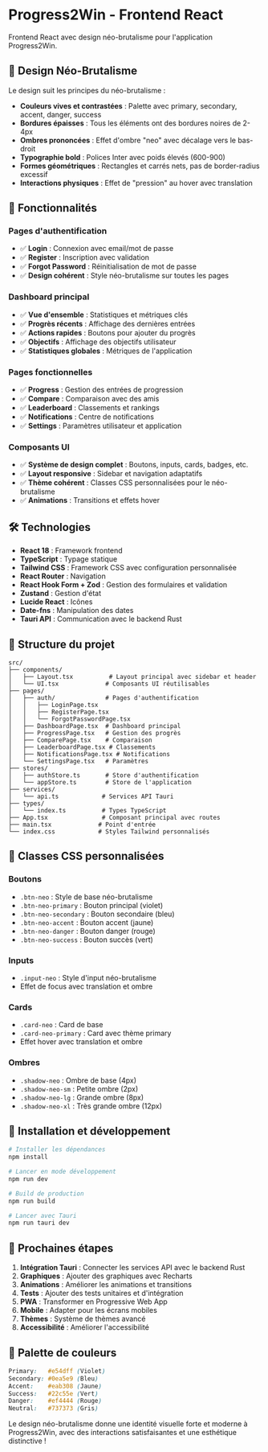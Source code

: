# Progress2Win - Frontend React

Frontend React avec design néo-brutalisme pour l'application Progress2Win.

## 🎨 Design Néo-Brutalisme

Le design suit les principes du néo-brutalisme :
- **Couleurs vives et contrastées** : Palette avec primary, secondary, accent, danger, success
- **Bordures épaisses** : Tous les éléments ont des bordures noires de 2-4px
- **Ombres prononcées** : Effet d'ombre "neo" avec décalage vers le bas-droit
- **Typographie bold** : Polices Inter avec poids élevés (600-900)
- **Formes géométriques** : Rectangles et carrés nets, pas de border-radius excessif
- **Interactions physiques** : Effet de "pression" au hover avec translation

## 🚀 Fonctionnalités

### Pages d'authentification
- ✅ **Login** : Connexion avec email/mot de passe
- ✅ **Register** : Inscription avec validation
- ✅ **Forgot Password** : Réinitialisation de mot de passe
- ✅ **Design cohérent** : Style néo-brutalisme sur toutes les pages

### Dashboard principal
- ✅ **Vue d'ensemble** : Statistiques et métriques clés
- ✅ **Progrès récents** : Affichage des dernières entrées
- ✅ **Actions rapides** : Boutons pour ajouter du progrès
- ✅ **Objectifs** : Affichage des objectifs utilisateur
- ✅ **Statistiques globales** : Métriques de l'application

### Pages fonctionnelles
- ✅ **Progress** : Gestion des entrées de progression
- ✅ **Compare** : Comparaison avec des amis
- ✅ **Leaderboard** : Classements et rankings
- ✅ **Notifications** : Centre de notifications
- ✅ **Settings** : Paramètres utilisateur et application

### Composants UI
- ✅ **Système de design complet** : Boutons, inputs, cards, badges, etc.
- ✅ **Layout responsive** : Sidebar et navigation adaptatifs
- ✅ **Thème cohérent** : Classes CSS personnalisées pour le néo-brutalisme
- ✅ **Animations** : Transitions et effets hover

## 🛠️ Technologies

- **React 18** : Framework frontend
- **TypeScript** : Typage statique
- **Tailwind CSS** : Framework CSS avec configuration personnalisée
- **React Router** : Navigation
- **React Hook Form + Zod** : Gestion des formulaires et validation
- **Zustand** : Gestion d'état
- **Lucide React** : Icônes
- **Date-fns** : Manipulation des dates
- **Tauri API** : Communication avec le backend Rust

## 📁 Structure du projet

```
src/
├── components/
│   ├── Layout.tsx          # Layout principal avec sidebar et header
│   └── UI.tsx             # Composants UI réutilisables
├── pages/
│   ├── auth/              # Pages d'authentification
│   │   ├── LoginPage.tsx
│   │   ├── RegisterPage.tsx
│   │   └── ForgotPasswordPage.tsx
│   ├── DashboardPage.tsx  # Dashboard principal
│   ├── ProgressPage.tsx   # Gestion des progrès
│   ├── ComparePage.tsx    # Comparaison
│   ├── LeaderboardPage.tsx # Classements
│   ├── NotificationsPage.tsx # Notifications
│   └── SettingsPage.tsx   # Paramètres
├── stores/
│   ├── authStore.ts       # Store d'authentification
│   └── appStore.ts        # Store de l'application
├── services/
│   └── api.ts            # Services API Tauri
├── types/
│   └── index.ts          # Types TypeScript
├── App.tsx               # Composant principal avec routes
├── main.tsx             # Point d'entrée
└── index.css            # Styles Tailwind personnalisés
```

## 🎨 Classes CSS personnalisées

### Boutons
- `.btn-neo` : Style de base néo-brutalisme
- `.btn-neo-primary` : Bouton principal (violet)
- `.btn-neo-secondary` : Bouton secondaire (bleu)
- `.btn-neo-accent` : Bouton accent (jaune)
- `.btn-neo-danger` : Bouton danger (rouge)
- `.btn-neo-success` : Bouton succès (vert)

### Inputs
- `.input-neo` : Style d'input néo-brutalisme
- Effet de focus avec translation et ombre

### Cards
- `.card-neo` : Card de base
- `.card-neo-primary` : Card avec thème primary
- Effet hover avec translation et ombre

### Ombres
- `.shadow-neo` : Ombre de base (4px)
- `.shadow-neo-sm` : Petite ombre (2px)
- `.shadow-neo-lg` : Grande ombre (8px)
- `.shadow-neo-xl` : Très grande ombre (12px)

## 🚀 Installation et développement

```bash
# Installer les dépendances
npm install

# Lancer en mode développement
npm run dev

# Build de production
npm run build

# Lancer avec Tauri
npm run tauri dev
```

## 🎯 Prochaines étapes

1. **Intégration Tauri** : Connecter les services API avec le backend Rust
2. **Graphiques** : Ajouter des graphiques avec Recharts
3. **Animations** : Améliorer les animations et transitions
4. **Tests** : Ajouter des tests unitaires et d'intégration
5. **PWA** : Transformer en Progressive Web App
6. **Mobile** : Adapter pour les écrans mobiles
7. **Thèmes** : Système de thèmes avancé
8. **Accessibilité** : Améliorer l'accessibilité

## 🎨 Palette de couleurs

```css
Primary:   #e54dff (Violet)
Secondary: #0ea5e9 (Bleu)
Accent:    #eab308 (Jaune)
Success:   #22c55e (Vert)
Danger:    #ef4444 (Rouge)
Neutral:   #737373 (Gris)
```

Le design néo-brutalisme donne une identité visuelle forte et moderne à Progress2Win, avec des interactions satisfaisantes et une esthétique distinctive !



